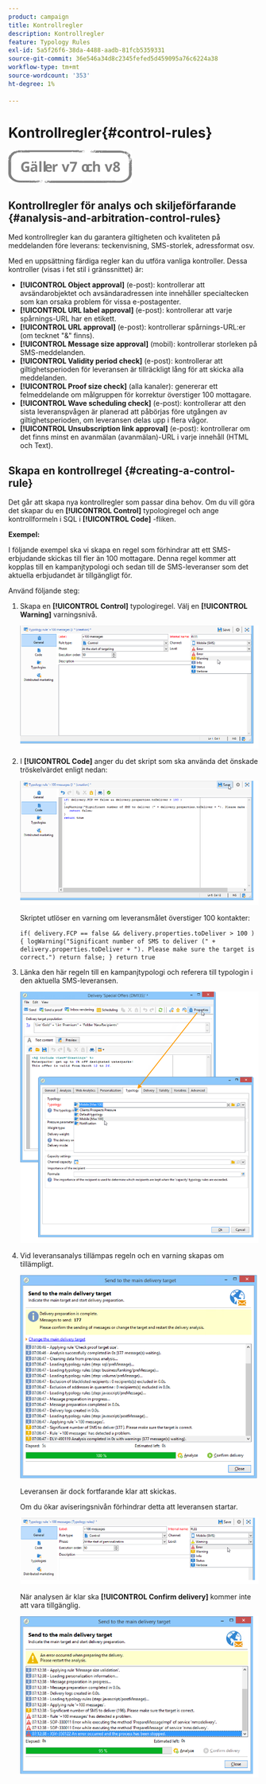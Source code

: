 ```yaml
---
product: campaign
title: Kontrollregler
description: Kontrollregler
feature: Typology Rules
exl-id: 5a5f26f6-38da-4488-aadb-81fcb5359331
source-git-commit: 36e546a34d8c2345fefed5d459095a76c6224a38
workflow-type: tm+mt
source-wordcount: '353'
ht-degree: 1%

---
```


# Kontrollregler{#control-rules}

![](../../assets/common.svg)

## Kontrollregler för analys och skiljeförfarande {#analysis-and-arbitration-control-rules}

Med kontrollregler kan du garantera giltigheten och kvaliteten på meddelanden före leverans: teckenvisning, SMS-storlek, adressformat osv.

Med en uppsättning färdiga regler kan du utföra vanliga kontroller. Dessa kontroller (visas i fet stil i gränssnittet) är:

* **[!UICONTROL Object approval]** (e-post): kontrollerar att avsändarobjektet och avsändaradressen inte innehåller specialtecken som kan orsaka problem för vissa e-postagenter.
* **[!UICONTROL URL label approval]** (e-post): kontrollerar att varje spårnings-URL har en etikett.
* **[!UICONTROL URL approval]** (e-post): kontrollerar spårnings-URL:er (om tecknet &quot;&amp;&quot; finns).
* **[!UICONTROL Message size approval]** (mobil): kontrollerar storleken på SMS-meddelanden.
* **[!UICONTROL Validity period check]** (e-post): kontrollerar att giltighetsperioden för leveransen är tillräckligt lång för att skicka alla meddelanden.
* **[!UICONTROL Proof size check]** (alla kanaler): genererar ett felmeddelande om målgruppen för korrektur överstiger 100 mottagare.
* **[!UICONTROL Wave scheduling check]** (e-post): kontrollerar att den sista leveranspvågen är planerad att påbörjas före utgången av giltighetsperioden, om leveransen delas upp i flera vågor.
* **[!UICONTROL Unsubscription link approval]** (e-post): kontrollerar om det finns minst en avanmälan (avanmälan)-URL i varje innehåll (HTML och Text).

## Skapa en kontrollregel {#creating-a-control-rule}

Det går att skapa nya kontrollregler som passar dina behov. Om du vill göra det skapar du en **[!UICONTROL Control]** typologiregel och ange kontrollformeln i SQL i **[!UICONTROL Code]** -fliken.

**Exempel:**

I följande exempel ska vi skapa en regel som förhindrar att ett SMS-erbjudande skickas till fler än 100 mottagare. Denna regel kommer att kopplas till en kampanjtypologi och sedan till de SMS-leveranser som det aktuella erbjudandet är tillgängligt för.

Använd följande steg:

1. Skapa en **[!UICONTROL Control]** typologiregel. Välj en **[!UICONTROL Warning]** varningsnivå.

   ![](assets/campaign_opt_create_control_01.png)

1. I **[!UICONTROL Code]** anger du det skript som ska använda det önskade tröskelvärdet enligt nedan:

   ![](assets/campaign_opt_create_control_02.png)

   Skriptet utlöser en varning om leveransmålet överstiger 100 kontakter:

   ```
   if( delivery.FCP == false && delivery.properties.toDeliver > 100 ) { logWarning("Significant number of SMS to deliver (" + delivery.properties.toDeliver + "). Please make sure the target is correct.") return false; } return true
   ```

1. Länka den här regeln till en kampanjtypologi och referera till typologin i den aktuella SMS-leveransen.

   ![](assets/campaign_opt_create_control_03.png)

1. Vid leveransanalys tillämpas regeln och en varning skapas om tillämpligt.

   ![](assets/campaign_opt_create_control_04.png)

   Leveransen är dock fortfarande klar att skickas.

   Om du ökar aviseringsnivån förhindrar detta att leveransen startar.

   ![](assets/campaign_opt_create_control_05.png)

   När analysen är klar ska **[!UICONTROL Confirm delivery]** kommer inte att vara tillgänglig.

   ![](assets/campaign_opt_create_control_06.png)

